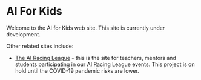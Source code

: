 # AI For Kids

Welcome to the AI for Kids web site.  This site is currently under development.

Other related sites include:

* [The AI Racing League](https://www.coderdojotc.org/ai-racing-league/) - this is the site for teachers, mentors and students participating in our AI Racing League events.  This project is on hold until the COVID-19 pandemic risks are lower.